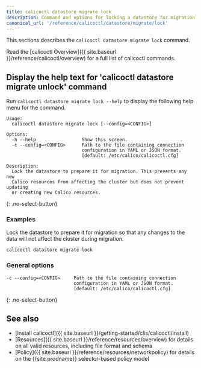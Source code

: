 ```yaml
---
title: calicoctl datastore migrate lock
description: Command and options for locking a datastore for migration.
canonical_url: '/reference/calicoctl/datastore/migrate/lock'
---
```


This sections describes the `calicoctl datastore migrate lock` command.

Read the [calicoctl Overview]({{ site.baseurl }}/reference/calicoctl/overview)
for a full list of calicoctl commands.

## Display the help text for 'calicoctl datastore migrate unlock' command

Run `calicoctl datastore migrate lock --help` to display the following help menu for the
command.

```
Usage:
  calicoctl datastore migrate lock [--config=<CONFIG>]

Options:
  -h --help                 Show this screen.
  -c --config=<CONFIG>      Path to the file containing connection
                            configuration in YAML or JSON format.
                            [default: /etc/calico/calicoctl.cfg]

Description:
  Lock the datastore to prepare it for migration. This prevents any new
  Calico resources from affecting the cluster but does not prevent updating
  or creating new Calico resources.
```
{: .no-select-button}

### Examples

Lock the datastore to prepare it for migration so that any changes to the
data will not affect the cluster during migration.

```bash
calicoctl datastore migrate lock
```

### General options

```
-c --config=<CONFIG>     Path to the file containing connection
                         configuration in YAML or JSON format.
                         [default: /etc/calico/calicoctl.cfg]
```
{: .no-select-button}

## See also

-  [Install calicoctl]({{ site.baseurl }}/getting-started/clis/calicoctl/install)
-  [Resources]({{ site.baseurl }}/reference/resources/overview) for details on all valid resources, including file format
   and schema
-  [Policy]({{ site.baseurl }}/reference/resources/networkpolicy) for details on the {{site.prodname}} selector-based policy model
